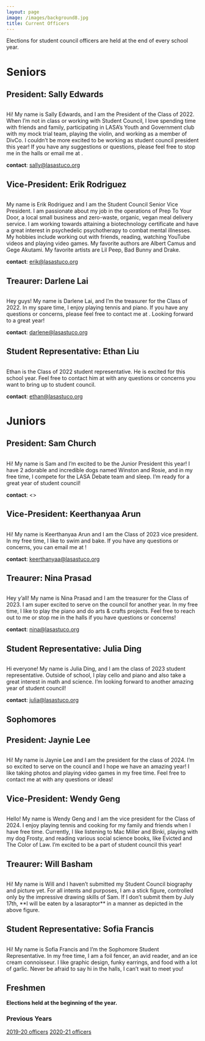 ```yaml
---
layout: page
image: /images/background8.jpg
title: Current Officers
---
```

Elections for student council officers are held at the end of every school year.
# Seniors
## President: Sally Edwards
<figure style="width: 400px" class="align-center">
  <img src="{{ '/images/Sally Edwards.JPG' | absolute_url }}" alt="">
</figure>
Hi! My name is Sally Edwards, and I am the President of the Class of 2022. When I’m not in class or working with Student Council, I love spending time with friends and family, participating in LASA’s Youth and Government club with my mock trial team, playing the violin, and working as a member of DivCo. I couldn’t be more excited to be working as student council president this year! If you have any suggestions or questions, please feel free to stop me in the halls or email me at <sallyedwards04@gmail.com>.

**contact**: <sally@lasastuco.org>
## Vice-President: Erik Rodriguez
<figure style="width: 400px" class="align-center">
  <img src="{{ '/images/F35FEADB-5E26-4BF6-98A1-C09EACEDC038.heic' | absolute_url }}" alt="">
</figure>
My name is Erik Rodriguez and I am the Student Council Senior Vice President. I am passionate about my job in the operations of Prep To Your Door, a local small business and zero-waste, organic, vegan meal delivery service. I am working towards attaining a biotechnology certificate and have a great interest in psychedelic psychotherapy to combat mental illnesses. My hobbies include working out with friends, reading, watching YouTube videos and playing video games. My favorite authors are Albert Camus and Gege Akutami. My favorite artists are Lil Peep, Bad Bunny and Drake.

**contact**: <erik@lasastuco.org>
## Treaurer: Darlene Lai
<figure style="width: 400px" class="align-center">
  <img src="{{ '/images/darlenepic.jpeg' | absolute_url }}" alt="">
</figure>
Hey guys! My name is Darlene Lai, and I’m the treasurer for the Class of 2022. In my spare time, I enjoy playing tennis and piano. If you have any questions or concerns, please feel free to contact me at <darlenelai@gmail.com>. Looking forward to a great year!

**contact**: <darlene@lasastuco.org>
## Student Representative: Ethan Liu
<figure style="width: 400px" class="align-center">
  <img src="{{ '/images/ethanstuco.JPG' | absolute_url }}" alt="">
</figure>
Ethan is the Class of 2022 student representative. He is excited for this school year. Feel free to contact him at <ethanliu04@gmail.com> with any questions or concerns you want to bring up to student council.

**contact**: <ethan@lasastuco.org>


# Juniors
## President: Sam Church
<figure style="width: 400px" class="align-center">
  <img src="{{ '/images/sam church photo.jpg' | absolute_url }}" alt="">
</figure>
Hi! My name is Sam and I’m excited to be the Junior President this year! I have 2 adorable and incredible dogs named Winston and Rosie, and in my free time, I compete for the LASA Debate team and sleep. I’m ready for a great year of student council!

**contact**: <>
## Vice-President: Keerthanyaa Arun
<figure style="width: 400px" class="align-center">
  <img src="{{ '/images/Keerthanyaa2.png' | absolute_url }}" alt="">
</figure>
Hi! My name is Keerthanyaa Arun and I am the Class of 2023 vice president. In my free time, I like to swim and bake. If you have any questions or concerns, you can email me at <keerthanyaa@gmail.com>!

**contact**: <keerthanyaa@lasastuco.org>
## Treaurer: Nina Prasad
<figure style="width: 350px" class="align-center">
  <img src="{{ '/images/Nina Prasad.JPG' | absolute_url }}" alt="">
</figure>
Hey y’all! My name is Nina Prasad and I am the treasurer for the Class of 2023. I am super excited to serve on the council for another year. In my free time, I like to play the piano and do arts & crafts projects. Feel free to reach out to me or stop me in the halls if you have questions or concerns!

**contact**: <nina@lasastuco.org>
## Student Representative: Julia Ding
<figure style="width: 400px" class="align-center">
  <img src="{{ '/images/juliading2.JPG' | absolute_url }}" alt="">
</figure>
Hi everyone! My name is Julia Ding, and I am the class of 2023 student representative. Outside of school, I play cello and piano and also take a great interest in math and science. I’m looking forward to another amazing year of student council!

**contact**: <julia@lasastuco.org>

## Sophomores
## President: Jaynie Lee
<figure style="width: 400px" class="align-center">
  <img src="{{ '/images/JaynieLeephoto.jpg' | absolute_url }}" alt="">
</figure>
Hi! My name is Jaynie Lee and I am the president for the class of 2024. I’m so excited to serve on the council and I hope we have an amazing year! I like taking photos and playing video games in my free time. Feel free to contact me at <jaynie.sn.lee@gmail.com> with any questions or ideas!

## Vice-President: Wendy Geng
<figure style="width: 400px" class="align-center">
  <img src="{{ '/images/StickFigure.png' | absolute_url }}" alt="">
</figure>
Hello! My name is Wendy Geng and I am the vice president for the Class of 2024. I enjoy playing tennis and cooking for my family and friends when I have free time. Currently, I like listening to Mac Miller and Binki, playing with my dog Frosty, and reading various social science books, like Evicted and The Color of Law. I’m excited to be a part of student council this year!

## Treaurer: Will Basham
<figure style="width: 350px" class="align-center">
  <img src="{{ '/images/StickFigure.JPG' | absolute_url }}" alt="">
</figure>
Hi! My name is Will and I haven’t submitted my Student Council biography and picture yet. For all intents and purposes, I am a stick figure, controlled only by the impressive drawing skills of Sam. If I don’t submit them by July 17th, **I will be eaten by a lasaraptor** in a manner as depicted in the above figure.

## Student Representative: Sofia Francis
<figure style="width: 400px" class="align-center">
  <img src="{{ '/images/sofia_francis - 1.jpeg' | absolute_url }}" alt="">
</figure>
Hi! My name is Sofia Francis and I’m the Sophomore Student Representative. In my free time, I am a foil fencer, an avid reader, and an ice cream connoisseur. I like graphic design, funky earrings, and food with a lot of garlic. Never be afraid to say hi in the halls, I can’t wait to meet you!

## Freshmen
**Elections held at the beginning of the year.**

### Previous Years
[2019-20 officers](https://lasastuco.org/Current-Officers/2019-20-Officers/)
[2020-21 officers](https://lasastuco.org/Current-Officers/2020-21-Officers/)